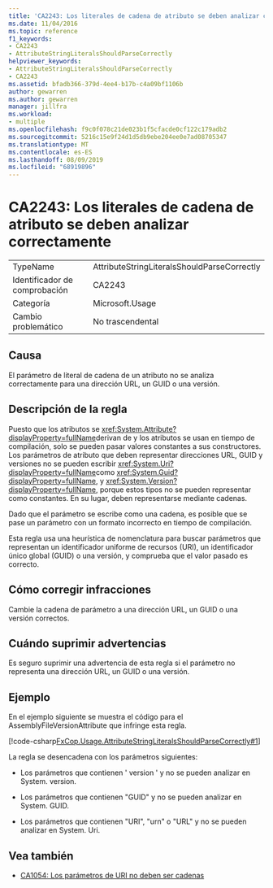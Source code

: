 ```yaml
---
title: 'CA2243: Los literales de cadena de atributo se deben analizar correctamente'
ms.date: 11/04/2016
ms.topic: reference
f1_keywords:
- CA2243
- AttributeStringLiteralsShouldParseCorrectly
helpviewer_keywords:
- AttributeStringLiteralsShouldParseCorrectly
- CA2243
ms.assetid: bfadb366-379d-4ee4-b17b-c4a09bf1106b
author: gewarren
ms.author: gewarren
manager: jillfra
ms.workload:
- multiple
ms.openlocfilehash: f9c0f078c21de023b1f5cfacde0cf122c179adb2
ms.sourcegitcommit: 5216c15e9f24d1d5db9ebe204ee0e7ad08705347
ms.translationtype: MT
ms.contentlocale: es-ES
ms.lasthandoff: 08/09/2019
ms.locfileid: "68919896"
---
```

# <a name="ca2243-attribute-string-literals-should-parse-correctly"></a>CA2243: Los literales de cadena de atributo se deben analizar correctamente

|||
|-|-|
|TypeName|AttributeStringLiteralsShouldParseCorrectly|
|Identificador de comprobación|CA2243|
|Categoría|Microsoft.Usage|
|Cambio problemático|No trascendental|

## <a name="cause"></a>Causa
El parámetro de literal de cadena de un atributo no se analiza correctamente para una dirección URL, un GUID o una versión.

## <a name="rule-description"></a>Descripción de la regla
Puesto que los atributos se <xref:System.Attribute?displayProperty=fullName>derivan de y los atributos se usan en tiempo de compilación, solo se pueden pasar valores constantes a sus constructores. Los parámetros de atributo que deben representar direcciones URL, GUID y versiones no se pueden escribir <xref:System.Uri?displayProperty=fullName>como <xref:System.Guid?displayProperty=fullName>, y <xref:System.Version?displayProperty=fullName>, porque estos tipos no se pueden representar como constantes. En su lugar, deben representarse mediante cadenas.

Dado que el parámetro se escribe como una cadena, es posible que se pase un parámetro con un formato incorrecto en tiempo de compilación.

Esta regla usa una heurística de nomenclatura para buscar parámetros que representan un identificador uniforme de recursos (URI), un identificador único global (GUID) o una versión, y comprueba que el valor pasado es correcto.

## <a name="how-to-fix-violations"></a>Cómo corregir infracciones
Cambie la cadena de parámetro a una dirección URL, un GUID o una versión correctos.

## <a name="when-to-suppress-warnings"></a>Cuándo suprimir advertencias
Es seguro suprimir una advertencia de esta regla si el parámetro no representa una dirección URL, un GUID o una versión.

## <a name="example"></a>Ejemplo
En el ejemplo siguiente se muestra el código para el AssemblyFileVersionAttribute que infringe esta regla.

[!code-csharp[FxCop.Usage.AttributeStringLiteralsShouldParseCorrectly#1](../code-quality/codesnippet/CSharp/ca2243-attribute-string-literals-should-parse-correctly_1.cs)]

La regla se desencadena con los parámetros siguientes:

- Los parámetros que contienen ' version ' y no se pueden analizar en System. version.

- Los parámetros que contienen "GUID" y no se pueden analizar en System. GUID.

- Los parámetros que contienen "URI", "urn" o "URL" y no se pueden analizar en System. Uri.

## <a name="see-also"></a>Vea también

- [CA1054: Los parámetros de URI no deben ser cadenas](../code-quality/ca1054-uri-parameters-should-not-be-strings.md)